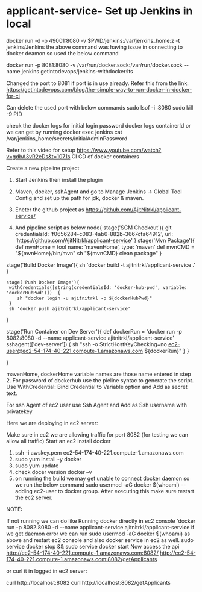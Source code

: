 # applicant-service- Set up Jenkins in local

docker run -d -p 49001:8080 -v $PWD/jenkins:/var/jenkins_home:z -t jenkins/Jenkins
the above command was having issue in connecting to docker deamon so used the below command

docker run   -p 8081:8080   -v /var/run/docker.sock:/var/run/docker.sock   --name jenkins   getintodevops/jenkins-withdocker:lts

Changed the port to 8081 if port is in use already.
Refer this from the link:
https://getintodevops.com/blog/the-simple-way-to-run-docker-in-docker-for-ci 

Can delete the used port with below commands
sudo lsof -i :8080
sudo kill -9 PID

check the docker logs for initial login password
docker logs containerId
or we can get by running 
docker exec jenkins cat /var/jenkins_home/secrets/initialAdminPassword

Refer to this video for setup
https://www.youtube.com/watch?v=gdbA3vR2eDs&t=1071s
CI CD of docker containers



Create a new pipeline project 
1.	Start Jenkins then install the plugin
2.	Maven, docker, sshAgent and go to Manage Jenkins -> Global Tool Config and set up the path for jdk, docker & maven.

3.	Eneter the github project as
https://github.com/AjitNitrkl/applicant-service/

4.	And pipeline script as below 
node{
   stage('SCM Checkout'){
       git credentialsId: 'f0656284-c083-4ab6-882b-3667cfa64912', url: 'https://github.com/AjitNitrkl/applicant-service'
   }
   stage('Mvn Package'){
     def mvnHome = tool name: 'mavenHome', type: 'maven'
     def mvnCMD = "${mvnHome}/bin/mvn"
     sh "${mvnCMD} clean package"
   }
   
   stage('Build Docker Image'){
     sh 'docker build -t ajitnitrkl/applicant-service .'
   }
   
    stage('Push Docker Image'){
     withCredentials([string(credentialsId: 'docker-hub-pwd', variable: 'dockerHubPwd')])  {
        sh "docker login -u ajitnitrkl -p ${dockerHubPwd}"
     }
     sh 'docker push ajitnitrkl/applicant-service'
   }
   
   stage('Run Container on Dev Server'){
     def dockerRun = 'docker run -p 8082:8080 -d --name applicant-service ajitnitrkl/applicant-service'
     sshagent(['dev-server']) {
       sh "ssh -o StrictHostKeyChecking=no ec2-user@ec2-54-174-40-221.compute-1.amazonaws.com ${dockerRun}"
     }
   }
   
}

mavenHome, dockerHome variable names are those name entered in step 2.
For password of dockerhub use the pieline syntac to generate the script. Use WithCredential: Bind Credential to Variable option and Add as secret text.

For ssh Agent of ec2 user use Ssh Agent and Add as Ssh username with privatekey


Here we are deploying in ec2 server:

Make sure in ec2 we are allowing traffic for port 8082 (for testing we can allow all traffic)
Start an ec2 install docker
1.	ssh -i awskey.pem ec2-54-174-40-221.compute-1.amazonaws.com
2.	sudo yum install -y docker
3.	sudo yum update
4.	check docer version docker –v
5.	on running the build we may get unable to connect docker daemon so we run the below command
sudo usermod -aG docker $(whoami)   --adding ec2-user to docker group. After executing this make sure restart the ec2 server.

NOTE:

If not running we can do like
Running docker directly in ec2 console
'docker run -p 8082:8080 -d --name applicant-service ajitnitrkl/applicant-service
if we get daemon error we can run sudo usermod -aG docker $(whoami) as above and restart ec2 console and also docker service in ec2 as well.
sudo service docker stop && sudo service docker start
Now access the api
http://ec2-54-174-40-221.compute-1.amazonaws.com:8082/
http://ec2-54-174-40-221.compute-1.amazonaws.com:8082/getApplicants

or curl it in logged in ec2 server:

curl http://localhost:8082
curl http://localhost:8082/getApplicants

